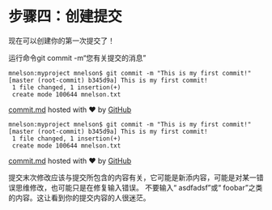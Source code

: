 # 步骤四：创建提交

现在可以创建你的第一次提交了！

运行命令git commit -m“您有关提交的消息”

```
mnelson:myproject mnelson$ git commit -m "This is my first commit!"
[master (root-commit) b345d9a] This is my first commit!
 1 file changed, 1 insertion(+)
 create mode 100644 mnelson.txt
```

[commit.md](https://gist.github.com/cubeton/1068d965d147b4039e4d#file-commit-md) hosted with ❤ by [GitHub](https://github.com)

```
mnelson:myproject mnelson$ git commit -m "This is my first commit!"
[master (root-commit) b345d9a] This is my first commit!
 1 file changed, 1 insertion(+)
 create mode 100644 mnelson.txt
```

[commit.md](https://gist.github.com/cubeton/1068d965d147b4039e4d#file-commit-md) hosted with ❤ by [GitHub](https://github.com/)

提交末次修改应该与提交所包含的内容有关，它可能是新添内容，可能是对某一错误思维修改，也可能只是在修复输入错误。 不要输入“ asdfadsf”或“ foobar”之类的内容。这让看到你的提交内容的人很迷茫。
